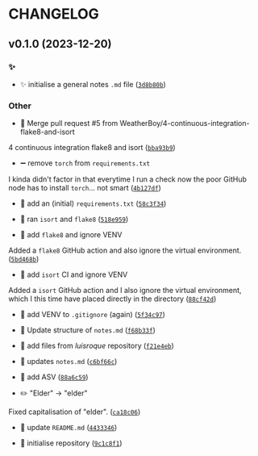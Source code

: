 # CHANGELOG



## v0.1.0 (2023-12-20)

### :sparkles:

* :sparkles: initialise a general notes `.md` file ([`3d8b80b`](https://github.com/WeatherBoy/finetune_llama2/commit/3d8b80bc013c0f99b49a27217a270b047c687456))

### Other

* :twisted_rightwards_arrows: Merge pull request #5 from WeatherBoy/4-continuous-integration-flake8-and-isort

4 continuous integration flake8 and isort ([`bba93b9`](https://github.com/WeatherBoy/finetune_llama2/commit/bba93b9e25b4367e031c0ed4207c0e9f936c95b9))

* :heavy_minus_sign: remove `torch` from `requirements.txt`

I kinda didn&#39;t factor in that everytime I run a check now the poor GitHub node has to install `torch`... not smart ([`4b127df`](https://github.com/WeatherBoy/finetune_llama2/commit/4b127df0dc449913e4fad87a7515755c080b1867))

* :wrench: add an (initial) `requirements.txt` ([`58c3f34`](https://github.com/WeatherBoy/finetune_llama2/commit/58c3f34ed6d3b87affdec62551407d0ac83108fe))

* :art: ran `isort` and `flake8` ([`518e959`](https://github.com/WeatherBoy/finetune_llama2/commit/518e959611151d3c3517207a0ecd0342b02a614a))

* :construction_worker: add `flake8` and ignore VENV

Added a `flake8` GitHub action and also ignore the virtual environment. ([`5bd468b`](https://github.com/WeatherBoy/finetune_llama2/commit/5bd468ba1e45c852162f096227335c57da67960b))

* :construction_worker: add `isort` CI and ignore VENV

Added a `isort` GitHub action and I also ignore the virtual environment, which I this time have placed directly in the directory ([`88cf42d`](https://github.com/WeatherBoy/finetune_llama2/commit/88cf42d2b0871c5241eb86165d9b1977b5a2f9e0))

* :see_no_evil: add VENV to `.gitignore` (again) ([`5f34c97`](https://github.com/WeatherBoy/finetune_llama2/commit/5f34c97541ddef9d6c0ac59118e0d75e541d70b1))

* :memo: Update structure of `notes.md` ([`f68b33f`](https://github.com/WeatherBoy/finetune_llama2/commit/f68b33fa94387b19b361a937262c7a677afa2108))

* :construction: add files from *luisroque* repository ([`f21e4eb`](https://github.com/WeatherBoy/finetune_llama2/commit/f21e4ebb126855c58ff64e5d5f57491583791f31))

* :memo: updates `notes.md` ([`c6bf66c`](https://github.com/WeatherBoy/finetune_llama2/commit/c6bf66cae99e4a4c27641a0858fa10a41e776548))

* :construction_worker: add ASV ([`88a6c59`](https://github.com/WeatherBoy/finetune_llama2/commit/88a6c590c1a22f7dceb4fa9e13fdebc89397d58c))

* :pencil2: &#34;Elder&#34; -&gt; &#34;elder&#34;

Fixed capitalisation of &#34;elder&#34;. ([`ca18c06`](https://github.com/WeatherBoy/finetune_llama2/commit/ca18c06902fd548471164ad19e20211251c9f80d))

* :memo: update `README.md` ([`4433346`](https://github.com/WeatherBoy/finetune_llama2/commit/443334636d4a36991b14a9bed2d44b8fb683b043))

* :tada: initialise repository ([`9c1c8f1`](https://github.com/WeatherBoy/finetune_llama2/commit/9c1c8f108510893ddb976e06105266e102eba9b3))
